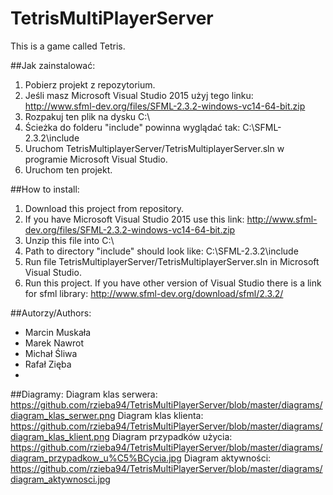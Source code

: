 # TetrisMultiPlayerServer
This is a game called Tetris.

##Jak zainstalować:
1. Pobierz projekt z repozytorium.
2. Jeśli masz Microsoft Visual Studio 2015 użyj tego linku: http://www.sfml-dev.org/files/SFML-2.3.2-windows-vc14-64-bit.zip
3. Rozpakuj ten plik na dysku C:\
4. Ścieżka do folderu "include" powinna wyglądać tak: C:\SFML-2.3.2\include
5. Uruchom  TetrisMultiplayerServer/TetrisMultiplayerServer.sln w programie Microsoft Visual Studio.
6. Uruchom ten projekt.


##How to install:
1. Download this project from repository.
2. If you have Microsoft Visual Studio 2015 use this link: http://www.sfml-dev.org/files/SFML-2.3.2-windows-vc14-64-bit.zip
3. Unzip this file into C:\
4. Path to directory "include" should look like: C:\SFML-2.3.2\include
5. Run file TetrisMultiplayerServer/TetrisMultiplayerServer.sln in Microsoft Visual Studio.
6. Run this project.
If you have other version of Visual Studio there is a link for sfml library: http://www.sfml-dev.org/download/sfml/2.3.2/

##Autorzy/Authors:
* Marcin Muskała
* Marek Nawrot
* Michał Śliwa
* Rafał Zięba
* 

##Diagramy:
Diagram klas serwera: https://github.com/rzieba94/TetrisMultiPlayerServer/blob/master/diagrams/diagram_klas_serwer.png
Diagram klas klienta: https://github.com/rzieba94/TetrisMultiPlayerServer/blob/master/diagrams/diagram_klas_klient.png
Diagram przypadków użycia: https://github.com/rzieba94/TetrisMultiPlayerServer/blob/master/diagrams/diagram_przypadkow_u%C5%BCycia.jpg
Diagram aktywności: https://github.com/rzieba94/TetrisMultiPlayerServer/blob/master/diagrams/diagram_aktywnosci.jpg
